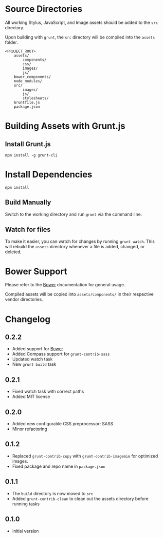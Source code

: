 # Source Directories

All working Stylus, JavaScript, and Image assets should be added to the `src` directory.

Upon building with `grunt`, the `src` directory will be compiled into the `assets` folder.

	<PROJECT_ROOT>
    	assets/
            components/
        	css/
        	images/
        	js/
		bower_components/
        node_modules/
        src/
            images/
            js/
            stylesheets/
		Gruntfile.js
		package.json

# Building Assets with Grunt.js

## Install Grunt.js

`npm install -g grunt-cli`

# Install Dependencies

`npm install`

## Build Manually

Switch to the working directory and run `grunt` via the command line.

## Watch for files

To make it easier, you can watch for changes by running `grunt watch`. This will rebuild the `assets` directory whenever a file is added, changed, or deleted.

# Bower Support

Please refer to the [Bower](http://bower.io/) documentation for general usage.

Compiled assets will be copied into `assets/components/` in their respective vendor directories.

# Changelog

## 0.2.2
* Added support for [Bower](http://bower.io)
* Added Compass support for `grunt-contrib-sass`
* Updated watch task
* New `grunt build` task

## 0.2.1
* Fixed watch task with correct paths
* Added MIT license

## 0.2.0
* Added new configurable CSS preprocessor: SASS
* Minor refactoring

## 0.1.2
* Replaced `grunt-contrib-copy` with `grunt-contrib-imagemin` for optimized images.
* Fixed package and repo name in `package.json`

## 0.1.1
* The `build` directory is now moved to `src`
* Added `grunt-contrib-clean` to clean out the assets directory before running tasks

## 0.1.0
* Initial version